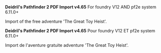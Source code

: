 **Deidril's Pathfinder 2 PDF Import v4.65**
For foundry V12 AND pf2e system 6.11.0+

Import of the free adventure 'The Great Toy Heist'.


**Deidril's Pathfinder 2 PDF Import v4.65**
Pour foundry V12 ET pf2e system 6.11.0+

Import de l'aventure gratuite adventure 'The Great Toy Heist'.

